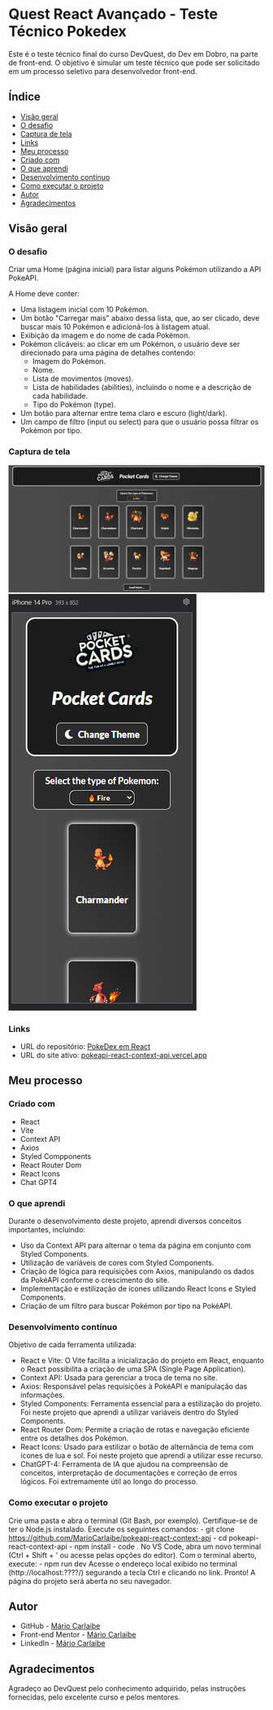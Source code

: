 # Quest React Avançado - Teste Técnico Pokedex
 
Este é o teste técnico final do curso DevQuest, do Dev em Dobro, na parte de front-end. O objetivo é simular um teste técnico que pode ser solicitado em um processo seletivo para desenvolvedor front-end.

## Índice

- [Visão geral](#visão-geral)
- [O desafio](#o-desafio)
- [Captura de tela](#captura-de-tela)
- [Links](#links)
- [Meu processo](#meu-processo)
- [Criado com](#criado-com)
- [O que aprendi](#o-que-aprendi)
- [Desenvolvimento contínuo](#desenvolvimento-continuo)
- [Como executar o projeto](#como-executar-o-projeto)
- [Autor](#autor)
- [Agradecimentos](#agradecimentos)

## Visão geral

### O desafio

Criar uma Home (página inicial) para listar alguns Pokémon utilizando a API PokeAPI.

A Home deve conter:

- Uma listagem inicial com 10 Pokémon.
- Um botão "Carregar mais" abaixo dessa lista, que, ao ser clicado, deve buscar mais 10 Pokémon e adicioná-los à listagem atual.
- Exibição da imagem e do nome de cada Pokémon.
- Pokémon clicáveis: ao clicar em um Pokémon, o usuário deve ser direcionado para uma página de detalhes contendo:
    - Imagem do Pokémon.
    - Nome.
    - Lista de movimentos (moves).
    - Lista de habilidades (abilities), incluindo o nome e a descrição de cada habilidade.
    - Tipo do Pokémon (type).
- Um botão para alternar entre tema claro e escuro (light/dark).
- Um campo de filtro (input ou select) para que o usuário possa filtrar os Pokémon por tipo.

### Captura de tela

<img src="./src/Images/PreviewDesktop.PNG"> <img src="./src/Images/PreviewPhone.PNG">

### Links

- URL do repositório: [PokeDex em React](https://github.com/MarioCarlaibe/pokeapi-react-context-api)
- URL do site ativo: [pokeapi-react-context-api.vercel.app](https://pokeapi-react-context-api.vercel.app/)

## Meu processo

### Criado com

- React
- Vite
- Context API
- Axios
- Styled Compponents
- React Router Dom
- React Icons
- Chat GPT4

### O que aprendi

Durante o desenvolvimento deste projeto, aprendi diversos conceitos importantes, incluindo:

- Uso da Context API para alternar o tema da página em conjunto com Styled Components.
- Utilização de variáveis de cores com Styled Components.
- Criação de lógica para requisições com Axios, manipulando os dados da PokéAPI conforme o crescimento do site.
- Implementação e estilização de ícones utilizando React Icons e Styled Components.
- Criação de um filtro para buscar Pokémon por tipo na PokéAPI.

### Desenvolvimento contínuo

Objetivo de cada ferramenta utilizada:

- React e Vite: O Vite facilita a inicialização do projeto em React, enquanto o React possibilita a criação de uma SPA (Single Page Application).
- Context API: Usada para gerenciar a troca de tema no site.
- Axios: Responsável pelas requisições à PokéAPI e manipulação das informações.
- Styled Components: Ferramenta essencial para a estilização do projeto. Foi neste projeto que aprendi a utilizar variáveis dentro do Styled Components.
- React Router Dom: Permite a criação de rotas e navegação eficiente entre os detalhes dos Pokémon.
- React Icons: Usado para estilizar o botão de alternância de tema com ícones de lua e sol. Foi neste projeto que aprendi a utilizar esse recurso.
- ChatGPT-4: Ferramenta de IA que ajudou na compreensão de conceitos, interpretação de documentações e correção de erros lógicos. Foi extremamente útil ao longo do processo.

### Como executar o projeto

Crie uma pasta e abra o terminal (Git Bash, por exemplo).
Certifique-se de ter o Node.js instalado.
Execute os seguintes comandos:
    - git clone https://github.com/MarioCarlaibe/pokeapi-react-context-api
    - cd pokeapi-react-context-api
    - npm install
    - code .
No VS Code, abra um novo terminal (Ctrl + Shift + ' ou acesse pelas opções do editor).
Com o terminal aberto, execute:
    - npm run dev
Acesse o endereço local exibido no terminal (http://localhost:????/) segurando a tecla Ctrl e clicando no link.
Pronto! A página do projeto será aberta no seu navegador.

## Autor

- GitHub - [Mário Carlaibe](https://github.com/MarioCarlaibe)
- Front-end Mentor - [Mário Carlaibe](https://www.frontendmentor.io/profile/MarioCarlaibe)
- LinkedIn - [Mário Carlaibe](https://www.linkedin.com/in/mario-carlaibe/)

## Agradecimentos

Agradeço ao DevQuest pelo conhecimento adquirido, pelas instruções fornecidas, pelo excelente curso e pelos mentores.